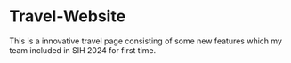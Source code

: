 # Travel-Website
This is a innovative travel page consisting of some new features which my team included in SIH 2024 for first time.
